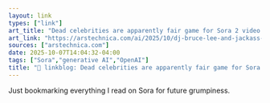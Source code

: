 ```yaml
---
layout: link
types: ["link"]
art_title: "Dead celebrities are apparently fair game for Sora 2 video manipulation"
art_link: "https://arstechnica.com/ai/2025/10/dj-bruce-lee-and-jackass-mr-rogers-dead-celebrities-become-puppets-in-sora-2-videos/"
sources: ["arstechnica.com"]
date: 2025-10-07T14:04:32-04:00
tags: ["Sora","generative AI","OpenAI"]
title: "🔗 linkblog: Dead celebrities are apparently fair game for Sora 2 video manipulation"
---
```

Just bookmarking everything I read on Sora for future grumpiness.